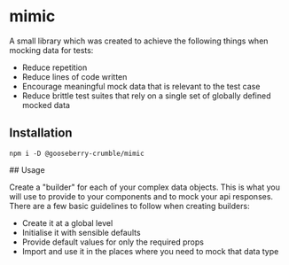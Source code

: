# mimic

A small library which was created to achieve the following things when mocking data for tests: 
- Reduce repetition
- Reduce lines of code written
- Encourage meaningful mock data that is relevant to the test case
- Reduce brittle test suites that rely on a single set of globally defined mocked data

## Installation

`npm i -D @gooseberry-crumble/mimic`

## Usage

Create a "builder" for each of your complex data objects. This is what you will use to provide to your components and to mock your api responses. There are a few basic guidelines to follow when creating builders:
- Create it at a global level
- Initialise it with sensible defaults
- Provide default values for only the required props
- Import and use it in the places where you need to mock that data type